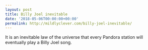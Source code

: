 ```yaml
---
layout: post
title: Billy Joel inevitable
date: '2018-05-06T00:00:00+00:00'
permalink: http://mildlyclever.com/billy-joel-inevitable/
---
```

It is an inevitable law of the universe that every Pandora station will eventually play a Billy Joel song.
